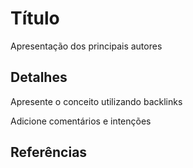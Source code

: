 # Título
Apresentação dos principais autores

## Detalhes
Apresente o conceito utilizando backlinks

Adicione comentários e intenções

## Referências
